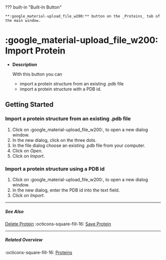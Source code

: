 ??? built-in "Built-In Button"

    **:google_material-upload_file_w200:** button on the _Proteins_ tab of the main window.

# :google_material-upload_file_w200: Import Protein
<div class="grid cards" markdown>

-   __Description__

     With this button you can

    - import a protein structure from an existing .pdb file
    - import a protein structure with a PDB id.

</div>

## Getting Started
### Import a protein structure from an existing .pdb file
1. Click on :google_material-upload_file_w200:, to open a new dialog window.
2. In the new dialog, click on the three dots.
3. In the file dialog choose an existing .pdb file from your computer.
4. Click on _Open_.
5. Click on _Import_.

### Import a protein structure using a PDB id
1. Click on :google_material-upload_file_w200:, to open a new dialog window.
2. In the new dialog, enter the PDB id into the text field.
3. Click on _Import_.

---

##### See Also
[Delete Protein](protein_delete.md) :octicons-square-fill-16: [Save Protein](protein_save.md)

---

##### Related Overview
:octicons-square-fill-16: [Proteins](index.md)
